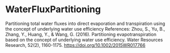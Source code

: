 # WaterFluxPartitioning
Partitioning total water fluxes into direct evaporation and transpiration using the concept of underlying water use efficiency
References: 
Zhou, S., Yu, B., Zhang, Y., Huang, Y., & Wang, G. (2016). Partitioning evapotranspiration based on the concept of underlying water use efficiency. Water Resources Research, 52(2), 1160-1175. https://doi.org/10.1002/2015WR017766
